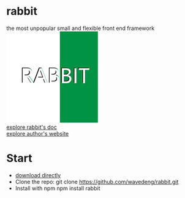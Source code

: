 # rabbit
the most unpopular small and flexible front end framework
![RABBIT](https://raw.githubusercontent.com/wavedeng/rabbit/master/rabbit.jpg)  
[explore rabbit's doc](https://www.wavedeng.com)  
[explore author's website](https://www.wavedeng.com)

# Start
- [download directly](https://www.wavedeng.com)
- Clone the repo: git clone https://github.com/wavedeng/rabbit.git
- Install with npm npm install rabbit
